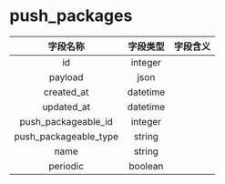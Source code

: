 # push_packages

| 字段名称 | 字段类型 | 字段含义 |
| :-----: | :-----: | :-----: 
| id | integer |  |
| payload | json |  |
| created_at | datetime |  |
| updated_at | datetime |  |
| push_packageable_id | integer |  |
| push_packageable_type | string |  |
| name | string |  |
| periodic | boolean |  |

